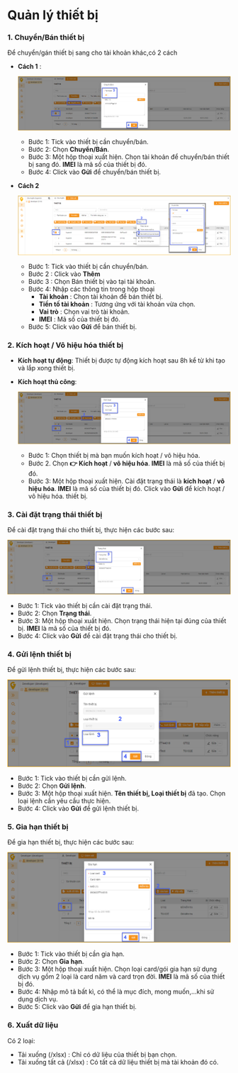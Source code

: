 # Quản lý thiết bị  
### 1. Chuyển/Bán thiết bị
Để chuyển/gán thiết bị sang cho tài khoản khác,có 2 cách
* **Cách 1** : 

    <span style="display:block;text-align:center">![Manage device ](/docs/assets/images/web-interface/device/move-device.png)

    - Bước 1: Tick vào thiết bị cần chuyển/bán.
    - Bước 2: Chọn **Chuyển/Bán**.
    - Bước 3: Một hộp thoại xuất hiện. Chọn tài khoản để chuyển/bán thiết bị sang đó. **IMEI** là mã số của thiết bị đó.
    - Bước 4: Click vào **Gửi** để chuyển/bán thiết bị.
* **Cách 2**

    <span style="display:block;text-align:center">![Manage device ](/docs/assets/images/web-interface/device/equipment-sale.png)

    - Bước 1: Tick vào thiết bị cần chuyển/bán.
    - Bước 2 : Click vào **Thêm**
    - Bước 3 : Chọn Bán thiết bị vào tại tài khoản.
    - Bước 4: Nhập các thông tin trong hộp thoại
        - **Tài khoản** : Chọn tài khoản để bán thiết bị.
        - **Tiền tố tài khoản** : Tương ứng với tài khoản vừa chọn.
        - **Vai trò** : Chọn vai trò tài khoản.
        - **IMEI** : Mã số của thiết bị đó.
    - Bước 5: Click vào **Gửi** để bán thiết bị.

### 2. Kích hoạt / Vô hiệu hóa thiết bị
- **Kích hoạt tự động**: Thiết bị được tự động kích hoạt sau 8h kể từ khi tạo và lắp xong thiết bị.
- **Kích hoạt thủ công**:
     
    <span style="display:block;text-align:center">![active device ](/docs/assets/images/web-interface/device/active-device.png)

    - Bước 1: Chọn thiết bị mà bạn muốn kích hoạt / vô hiệu hóa.
    - Bước 2. Chọn **:point_right: Kích hoạt** / **vô hiệu hóa**. **IMEI** là mã số của thiết bị đó.
    - Bước 3: Một hộp thoại xuất hiện. 
        Cài đặt trạng thái là **kích hoạt** / **vô hiệu hóa**. 
        **IMEI** là mã số của thiết bị đó. 
    Click vào **Gửi** để kích hoạt / vô hiệu hóa. thiết bị.

### 3. Cài đặt trạng thái thiết bị

Để cài đặt trạng thái cho thiết bị, thực hiện các bước sau: 

<span style="display:block;text-align:center">![Manage device ](/docs/assets/images/web-interface/device/device-status.png)


- Bước 1: Tick vào thiết bị cần cài đặt trạng thái.
- Bước 2: Chọn **Trạng thái**.
- Bước 3: Một hộp thoại xuất hiện. Chọn trạng thái hiện tại đúng của thiết bị. **IMEI** là mã số của thiết bị đó.
- Bước 4: Click vào **Gửi** để cài đặt trạng thái cho thiết bị.

### 4. Gửi lệnh thiết bị
Để gửi lệnh thiết bị, thực hiện các bước sau: 

<span style="display:block;text-align:center">![Manage device ](/docs/assets/images/web-interface/device/send-the-device-command.png)


- Bước 1: Tick vào thiết bị cần gửi lệnh.
- Bước 2: Chọn **Gửi lệnh**.
- Bước 3: Một hộp thoại xuất hiện. **Tên thiết bị, Loại thiết bị** đã tạo. Chọn loại lệnh cần yêu cầu thực hiện.
- Bước 4: Click vào **Gửi** để gửi lệnh thiết bị.

### 5. Gia hạn thiết bị
Để gia hạn thiết bị, thực hiện các bước sau: 

<span style="display:block;text-align:center">![Manage device ](/docs/assets/images/web-interface/device/device-extension.png)


- Bước 1: Tick vào thiết bị cần gia hạn.
- Bước 2: Chọn **Gia hạn**.
- Bước 3: Một hộp thoại xuất hiện. Chọn loại card/gói gia hạn sử dụng dịch vụ gồm 2 loại là card năm và card trọn đời. **IMEI** là mã số của thiết bị đó.
- Bước 4: Nhập mô tả bất kì, có thể là mục đích, mong muốn,...khi sử dụng dịch vụ.
- Bước 5: Click vào **Gửi** để gia hạn thiết bị.

### 6. Xuất dữ liệu
Có 2 loại:
- Tải xuống (/xlsx) : Chỉ  có dữ liệu của thiết bị bạn chọn.
- Tải xuống tất cả (/xlsx) : Có tất cả dữ liệu thiết bị mà tài khoản đó có.









